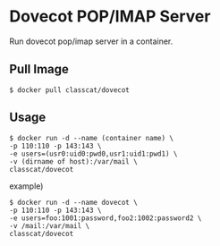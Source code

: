 # Dovecot POP/IMAP Server

Run dovecot pop/imap server in a container.

## Pull Image

    $ docker pull classcat/dovecot

## Usage

    $ docker run -d --name (container name) \  
    -p 110:110 -p 143:143 \  
    -e users=(usr0:uid0:pwd0,usr1:uid1:pwd1) \  
    -v (dirname of host):/var/mail \  
    classcat/dovecot  

example)

    $ docker run -d --name dovecot \
    -p 110:110 -p 143:143 \
    -e users=foo:1001:password,foo2:1002:password2 \
    -v /mail:/var/mail \
    classcat/dovecot

